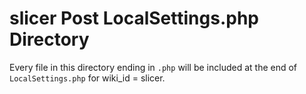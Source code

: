 # slicer Post LocalSettings.php Directory

Every file in this directory ending in `.php` will be included at the end of `LocalSettings.php` for wiki_id = slicer.
